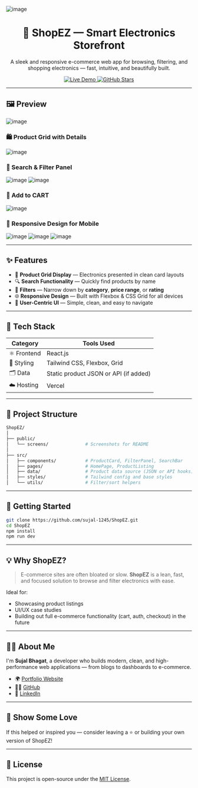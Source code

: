 ![image](https://github.com/user-attachments/assets/64675155-28bc-45bf-a0a5-29b7177d79f7)<h1 align="center">🛒 ShopEZ — Smart Electronics Storefront</h1>
<p align="center">
  A sleek and responsive e-commerce web app for browsing, filtering, and shopping electronics — fast, intuitive, and beautifully built.
</p>

<p align="center">
  <a href="https://shop-ez-sujal-1245s-projects.vercel.app" target="_blank">
    <img src="https://img.shields.io/badge/Live-Demo-00b894?style=for-the-badge&logo=vercel&logoColor=white" alt="Live Demo" />
  </a>
  <a href="https://github.com/sujal-1245/ShopEZ" target="_blank">
    <img src="https://img.shields.io/github/stars/sujal-1245/ShopEZ?style=for-the-badge&logo=github" alt="GitHub Stars" />
  </a>
</p>

---

## 🖼️ Preview

![image](https://github.com/user-attachments/assets/560f841e-3c94-430e-b37e-dd913e53330f)

### 🛍️ Product Grid with Details

![image](https://github.com/user-attachments/assets/eb933e53-8986-403a-937e-6f6996685621)


### 🔎 Search & Filter Panel

![image](https://github.com/user-attachments/assets/520be73e-39cb-4a37-83fa-0943a4fd9359)
![image](https://github.com/user-attachments/assets/18941a17-0265-4d50-8dcb-afdb41ab9d9c)

### 🛒 Add to CART

![image](https://github.com/user-attachments/assets/65a61706-44ed-42ff-8bb2-1093d1636119)


### 📱 Responsive Design for Mobile

![image](https://github.com/user-attachments/assets/d601093c-f78b-4ec8-a00d-d772a02cf88a) ![image](https://github.com/user-attachments/assets/5f1ab116-ea1f-485a-9595-db370e4b5010) ![image](https://github.com/user-attachments/assets/8ad52bb4-8b60-4575-b533-5c59208a5cc1)




---

## ✨ Features

* 🧱 **Product Grid Display** — Electronics presented in clean card layouts
* 🔍 **Search Functionality** — Quickly find products by name
* 🧰 **Filters** — Narrow down by **category**, **price range**, or **rating**
* 🌐 **Responsive Design** — Built with Flexbox & CSS Grid for all devices
* 🛒 **User-Centric UI** — Simple, clean, and easy to navigate

---

## 🧱 Tech Stack

| Category    | Tools Used                            |
| ----------- | ------------------------------------- |
| ⚛️ Frontend | React.js                              |
| 🎨 Styling  | Tailwind CSS, Flexbox, Grid           |
| 🗂️ Data    | Static product JSON or API (if added) |
| ☁️ Hosting  | Vercel                                |

---

## 📁 Project Structure

```bash
ShopEZ/
│
├── public/
│   └── screens/              # Screenshots for README
│
├── src/
│   ├── components/           # ProductCard, FilterPanel, SearchBar
│   ├── pages/                # HomePage, ProductListing
│   ├── data/                 # Product data source (JSON or API hooks)
│   ├── styles/               # Tailwind config and base styles
│   └── utils/                # Filter/sort helpers
```

---

## 🚀 Getting Started

```bash
git clone https://github.com/sujal-1245/ShopEZ.git
cd ShopEZ
npm install
npm run dev
```

---

## 💡 Why ShopEZ?

> E-commerce sites are often bloated or slow.
> **ShopEZ** is a lean, fast, and focused solution to browse and filter electronics with ease.

Ideal for:

* Showcasing product listings
* UI/UX case studies
* Building out full e-commerce functionality (cart, auth, checkout) in the future

---

## 🙋‍♂️ About Me

I'm **Sujal Bhagat**, a developer who builds modern, clean, and high-performance web applications — from blogs to dashboards to e-commerce.

* 🌍 [Portfolio Website](https://sujal-bhagat.vercel.app)
* 🧑‍💻 [GitHub](https://github.com/sujal-1245)
* 💼 [LinkedIn](https://linkedin.com/in/sujal-bhagat-sdb1245)

---

## 🫶 Show Some Love

If this helped or inspired you — consider leaving a ⭐️ or building your own version of ShopEZ!

---

## 📜 License

This project is open-source under the [MIT License](LICENSE).
